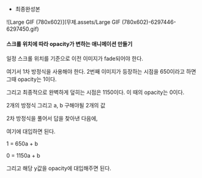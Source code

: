 - 최종완성본

![Large GIF (780x602)](무제.assets/Large GIF (780x602)-6297446-6297450.gif)





#### 스크롤 위치에 따라 opacity가 변하는 애니메이션 만들기

일정 스크롤 위치를 기준으로 이전 이미지가 fade되어야 한다.

여기서 1차 방정식을 사용해야 한다. 2번째 이미지가 등장하는 시점을 650이라고 하면 그때 opacity는 1이다.

그리고 최종적으로 완벽하게 덮히는 시점은 1150이다. 이 때의 opacity는 0이다.

2개의 방정식 그리고 a, b 구해야될 2개의 값

2차 방정식을 풀어서 답을 찾아낸 다음에, 



여기에 대입하면 된다.

1 = 650a + b

0 = 1150a + b

그리고 해당 y값을 opacity에 대입해주면 된다. 





